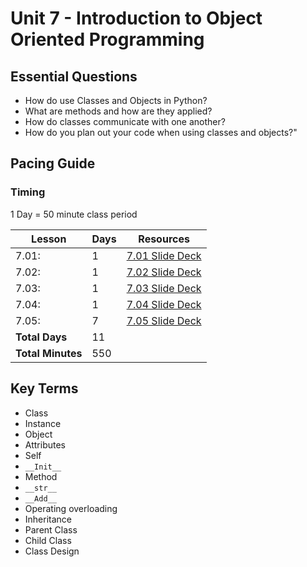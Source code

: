 # Unit 7 - Introduction to Object Oriented Programming

## Essential Questions

* How do use Classes and Objects in Python?
* What are methods and how are they applied?
* How do classes communicate with one another?
* How do you plan out your code when using classes and objects?"

## Pacing Guide

### Timing

1 Day = 50 minute class period

| Lesson | Days | Resources|
| ------ | -------------- | ---------|
| 7.01: | 1 | [7.01 Slide Deck] |
| 7.02: | 1 | [7.02 Slide Deck] |
| 7.03: | 1 | [7.03 Slide Deck] |
| 7.04: | 1 | [7.04 Slide Deck] |
| 7.05: | 7 | [7.05 Slide Deck] |
| **Total Days** | 11 | |
| **Total Minutes** | 550 | |

## Key Terms

* Class
* Instance
* Object
* Attributes
* Self
* `__Init__`
* Method
* `__str__`
* `__Add__`
* Operating overloading
* Inheritance
* Parent Class
* Child Class
* Class Design

[7.01 Slide Deck]: https://github.com/TEALSK12/2nd-semester-introduction-to-computer-science/raw/master/units/7_unit/slidedecks/Intro%20Python%207.01%20TEALS.pptx
[7.02 Slide Deck]: https://github.com/TEALSK12/2nd-semester-introduction-to-computer-science/raw/master/units/7_unit/slidedecks/Intro%20Python%207.02%20TEALS.pptx
[7.03 Slide Deck]: https://github.com/TEALSK12/2nd-semester-introduction-to-computer-science/raw/master/units/7_unit/slidedecks/Intro%20Python%207.03%20TEALS.pptx
[7.04 Slide Deck]: https://github.com/TEALSK12/2nd-semester-introduction-to-computer-science/raw/master/units/7_unit/slidedecks/Intro%20Python%207.04%20TEALS.pptx
[7.05 Slide Deck]: https://github.com/TEALSK12/2nd-semester-introduction-to-computer-science/raw/master/units/7_unit/slidedecks/Intro%20Python%207.05%20TEALS.pptx
